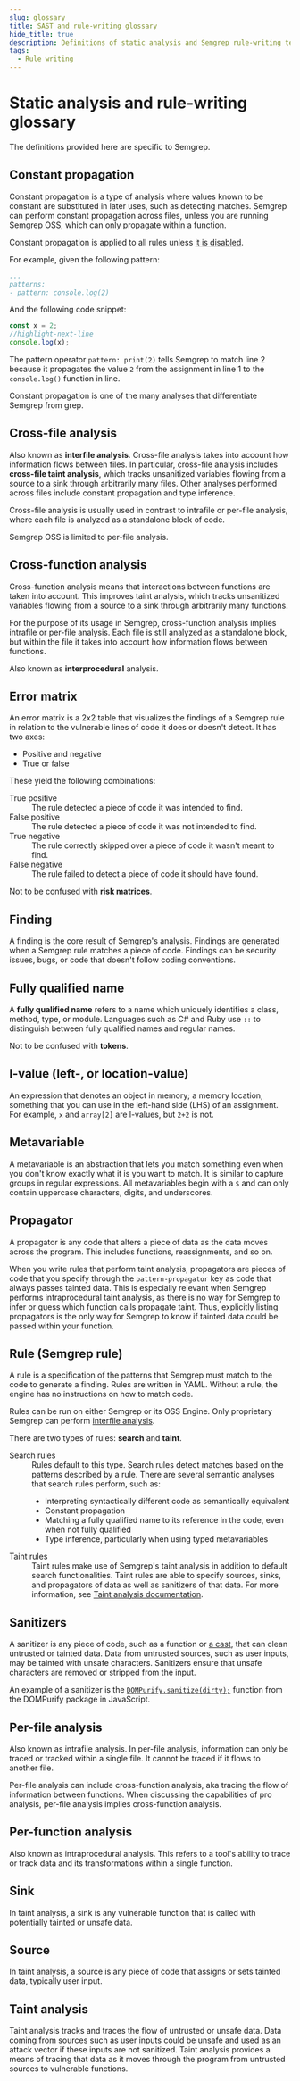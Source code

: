 ```yaml
---
slug: glossary
title: SAST and rule-writing glossary
hide_title: true
description: Definitions of static analysis and Semgrep rule-writing terms.
tags:
  - Rule writing
---
```


# Static analysis and rule-writing glossary

The definitions provided here are specific to Semgrep.

## Constant propagation

<!-- Refers to state of a variable remaining constant throughout the program. Semgrep can analyze whether a variable carries a constant value at a given point. Both Semgrep OSS and Semgrep Pro Engine perform this analysis, with Semgrep Pro able to track the propagation across files. -->

Constant propagation is a type of analysis where values known to be constant are substituted in later uses, such as detecting matches. Semgrep can perform constant propagation across files, unless you are running Semgrep OSS, which can only propagate within a function.

Constant propagation is applied to all rules unless [it is disabled](/data-flow/constant-propagation/#disabling-constant-propagation).

For example, given the following pattern:
```yaml
...
patterns:
- pattern: console.log(2)
```
And the following code snippet:
```javascript showLineNumbers
const x = 2;
//highlight-next-line
console.log(x);
```

The pattern operator `pattern: print(2)` tells Semgrep to match line 2 because it propagates the value `2` from the assignment in line 1 to the `console.log()` function in line.

Constant propagation is one of the many analyses that differentiate Semgrep from grep.

## Cross-file analysis

Also known as **interfile analysis**. Cross-file analysis takes into account how information flows between files. In particular, cross-file analysis includes **cross-file taint analysis**, which tracks unsanitized variables flowing from a source to a sink through arbitrarily many files. Other analyses performed across files include constant propagation and type inference.

Cross-file analysis is usually used in contrast to intrafile or per-file analysis, where each file is analyzed as a standalone block of code.

Semgrep OSS is limited to per-file analysis.

## Cross-function analysis

Cross-function analysis means that interactions between functions are taken into account. This improves taint analysis, which tracks unsanitized variables flowing from a source to a sink through arbitrarily many functions.

For the purpose of its usage in Semgrep, cross-function analysis implies intrafile or per-file analysis. Each file is still analyzed as a standalone block, but within the file it takes into account how information flows between functions.

Also known as **interprocedural** analysis.

## Error matrix

An error matrix is a 2x2 table that visualizes the findings of a Semgrep rule in relation to the vulnerable lines of code it does or doesn't detect. It has two axes:

- Positive and negative
- True or false

These yield the following combinations:

<dl>
<dt>True positive</dt>
<dd>The rule detected a piece of code it was intended to find.</dd>
<dt>False positive</dt>
<dd>The rule detected a piece of code it was not intended to find.</dd>
<dt>True negative</dt>
<dd>The rule correctly skipped over a piece of code it wasn't meant to find.</dd>
<dt>False negative</dt>
<dd>The rule failed to detect a piece of code it should have found.</dd>
</dl>

Not to be confused with **risk matrices**.

## Finding

A finding is the core result of Semgrep's analysis. Findings are generated when a Semgrep rule matches a piece of code. Findings can be security issues, bugs, or code that doesn't follow coding conventions.

## Fully qualified name

A **fully qualified name** refers to a name which uniquely identifies a class, method, type, or module. Languages such as C# and Ruby use `::` to distinguish between fully qualified names and regular names.

Not to be confused with **tokens**.

## l-value (left-, or location-value)

An expression that denotes an object in memory; a memory location, something that you can use in the left-hand side (LHS) of an assignment. For example, `x` and `array[2]` are l-values, but `2+2` is not.

## Metavariable

A metavariable is an abstraction that lets you match something even when you don't know exactly what it is you want to match. It is similar to capture groups in regular expressions. All metavariables begin with a `$` and can only contain uppercase characters, digits, and underscores.

## Propagator

A propagator is any code that alters a piece of data as the data moves across the program. This includes functions, reassignments, and so on.

When you write rules that perform taint analysis, propagators are pieces of code that you specify through the `pattern-propagator` key as code that always passes tainted data. This is especially relevant when Semgrep performs intraprocedural taint analysis, as there is no way for Semgrep to infer or guess which function calls propagate taint. Thus, explicitly listing propagators is the only way for Semgrep to know if tainted data could be passed within your function.

## Rule (Semgrep rule)

A rule is a specification of the patterns that Semgrep must match to the code to generate a finding. Rules are written in YAML. Without a rule, the engine has no instructions on how to match code.

Rules can be run on either Semgrep or its OSS Engine. Only proprietary Semgrep can perform [interfile analysis](#cross-file-analysis).

There are two types of rules: **search** and **taint**.

<dl>
<dt>Search rules</dt>
<dd>Rules default to this type. Search rules detect matches based on the patterns described by a rule. There are several semantic analyses that search rules perform, such as:
    <ul>
    <li>Interpreting syntactically different code as semantically equivalent</li>
    <li>Constant propagation</li>
    <li>Matching a fully qualified name to its reference in the code, even when not fully qualified</li>
    <li>Type inference, particularly when using typed metavariables</li>
    </ul>
</dd>
<dt>Taint rules</dt>
<dd>Taint rules make use of Semgrep's taint analysis in addition to default search functionalities. Taint rules are able to specify sources, sinks, and propagators of data as well as sanitizers of that data. For more information, see <a href="/writing-rules/data-flow/taint-mode/">Taint analysis documentation</a>.</dd>
</dl>

<!-- how can we say that search rules are semantic if no analysis is performed on the value of data, such as variables? Or are there levels of semantic understanding that semgrep can perform? -->

## Sanitizers

A sanitizer is any piece of code, such as a function or [a cast](https://learn.microsoft.com/en-us/dotnet/csharp/programming-guide/types/casting-and-type-conversions#explicit-conversions), that can clean untrusted or tainted data. Data from untrusted sources, such as user inputs, may be tainted with unsafe characters. Sanitizers ensure that unsafe characters are removed or stripped from the input.

An example of a sanitizer is the [<i class="fas fa-external-link fa-xs"></i> `DOMPurify.sanitize(dirty);`](https://github.com/cure53/DOMPurify) function from the  DOMPurify package in JavaScript.

## Per-file analysis

Also known as intrafile analysis. In per-file analysis, information can only be traced or tracked within a single file. It cannot be traced if it flows to another file.

Per-file analysis can include cross-function analysis, aka tracing the flow of information between functions. When discussing the capabilities of pro analysis, per-file analysis implies cross-function analysis.

## Per-function analysis

Also known as intraprocedural analysis. This refers to a tool's ability to trace or track data and its transformations within a single function.

## Sink

In taint analysis, a sink is any vulnerable function that is called with potentially tainted or unsafe data.

## Source

In taint analysis, a source is any piece of code that assigns or sets tainted data, typically user input.

## Taint analysis

Taint analysis tracks and traces the flow of untrusted or unsafe data. Data coming from sources such as user inputs could be unsafe and used as an attack vector if these inputs are not sanitized. Taint analysis provides a means of tracing that data as it moves through the program from untrusted sources to vulnerable functions.
